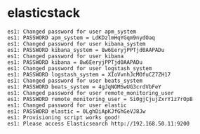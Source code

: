 # elasticstack

    es1: Changed password for user apm_system
    es1: PASSWORD apm_system = LdKDzlmHqYGqm9nydOaq
    es1: Changed password for user kibana_system
    es1: PASSWORD kibana_system = 8w6EeryjPPTjd0AAPADu
    es1: Changed password for user kibana
    es1: PASSWORD kibana = 8w6EeryjPPTjd0AAPADu
    es1: Changed password for user logstash_system
    es1: PASSWORD logstash_system = XIoVvnhJcMOfuCZ7ZH17
    es1: Changed password for user beats_system
    es1: PASSWORD beats_system = 4gJqNOMSwUG3crdVbFeY
    es1: Changed password for user remote_monitoring_user
    es1: PASSWORD remote_monitoring_user = Si0gjCjujZxrY1z7rOpB
    es1: Changed password for user elastic
    es1: PASSWORD elastic = 0LghDiApKJfGhGeVJ8Jw
    es1: Provisioning script works good!
    es1: Please access Elasticsearch http://192.168.50.11:9200
